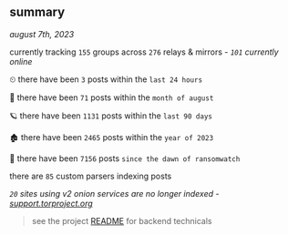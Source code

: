 
## summary
_august 7th, 2023_

currently tracking `155` groups across `276` relays & mirrors - _`101` currently online_

⏲ there have been `3` posts within the `last 24 hours`

🦈 there have been `71` posts within the `month of august`

🪐 there have been `1131` posts within the `last 90 days`

🏚 there have been `2465` posts within the `year of 2023`

🦕 there have been `7156` posts `since the dawn of ransomwatch`

there are `85` custom parsers indexing posts

_`20` sites using v2 onion services are no longer indexed - [support.torproject.org](https://support.torproject.org/onionservices/v2-deprecation/)_

> see the project [README](https://github.com/joshhighet/ransomwatch#ransomwatch--) for backend technicals
